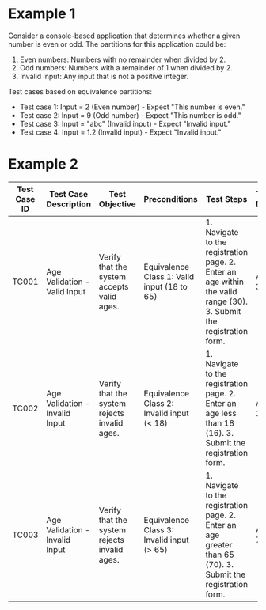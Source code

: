 # Example 1

Consider a console-based application that determines whether a given number is even or odd. The partitions for this application could be:
1. Even numbers: Numbers with no remainder when divided by 2.
2. Odd numbers: Numbers with a remainder of 1 when divided by 2.
3. Invalid input: Any input that is not a positive integer.

Test cases based on equivalence partitions:
- Test case 1: Input = 2 (Even number) - Expect "This number is even."
- Test case 2: Input = 9 (Odd number) - Expect "This number is odd."
- Test case 3: Input = "abc" (Invalid input) - Expect "Invalid input."
- Test case 4: Input = 1.2 (Invalid input) - Expect "Invalid input."

# Example 2

| Test Case ID | Test Case Description               | Test Objective                                |  Preconditions                            | Test Steps                                                                                                                | Test Data                         | Expected Results                                  | Actual Results | Status   | Notes | Test Environment | Test Data Sources | Test Case Author | Date Created | Date Last Modified |
|--------------|-----------------------------------|-----------------------------------------------|-------------------------------------------------|-------------------------------------------------------------------------------------------------------------------------|-----------------------------------|--------------------------------------------------|----------------|----------|-------|-----------------|------------------|------------------|--------------|-------------------|
| TC001        | Age Validation - Valid Input       | Verify that the system accepts valid ages.   | Equivalence Class 1: Valid input (18 to 65)   | 1. Navigate to the registration page. 2. Enter an age within the valid range (30). 3. Submit the registration form.   | Age: 30                           | The registration is successful.                   |                | Not Run  |       | Windows 11, Chrome | Database         | Rokas          | 2023-10-07   | 2023-10-07         |
| TC002        | Age Validation - Invalid Input     | Verify that the system rejects invalid ages. | Equivalence Class 2: Invalid input (< 18)    | 1. Navigate to the registration page. 2. Enter an age less than 18 (16). 3. Submit the registration form.     | Age: 16                           | An error message is displayed.                    |                | Not Run  |       | Windows 12, Chrome | Database         | Rokas          | 2023-10-07   | 2023-10-07         |
| TC003        | Age Validation - Invalid Input     | Verify that the system rejects invalid ages. | Equivalence Class 3: Invalid input (> 65)    | 1. Navigate to the registration page. 2. Enter an age greater than 65 (70). 3. Submit the registration form. | Age: 70                           | An error message is displayed.                    |                | Not Run  |       | Windows 13, Chrome | Database         | Rokas          | 2023-10-07   | 2023-10-07         |
